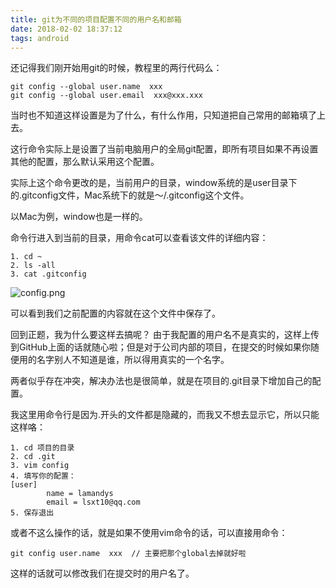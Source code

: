 ```yaml
---
title: git为不同的项目配置不同的用户名和邮箱
date: 2018-02-02 18:37:12
tags: android
---
```

还记得我们刚开始用git的时候，教程里的两行代码么：
```
git config --global user.name  xxx
git config --global user.email  xxx@xxx.xxx
```
<!--more-->
当时也不知道这样设置是为了什么，有什么作用，只知道把自己常用的邮箱填了上去。

这行命令实际上是设置了当前电脑用户的全局git配置，即所有项目如果不再设置其他的配置，那么默认采用这个配置。

实际上这个命令更改的是，当前用户的目录，window系统的是user目录下的.gitconfig文件，Mac系统下的就是～/.gitconfig这个文件。

以Mac为例，window也是一样的。

命令行进入到当前的目录，用命令cat可以查看该文件的详细内容：
```
1. cd ~
2. ls -all
3. cat .gitconfig
```
![config.png](http://upload-images.jianshu.io/upload_images/4463150-0ff9124dc6eeb159.png?imageMogr2/auto-orient/strip%7CimageView2/2/w/1240)

可以看到我们之前配置的内容就在这个文件中保存了。

回到正题，我为什么要这样去搞呢？
由于我配置的用户名不是真实的，这样上传到GitHub上面的话就随心啦；但是对于公司内部的项目，在提交的时候如果你随便用的名字别人不知道是谁，所以得用真实的一个名字。

两者似乎存在冲突，解决办法也是很简单，就是在项目的.git目录下增加自己的配置。

我这里用命令行是因为.开头的文件都是隐藏的，而我又不想去显示它，所以只能这样咯：
```
1. cd 项目的目录
2. cd .git
3. vim config
4. 填写你的配置：
[user]
        name = lamandys
        email = lsxt10@qq.com
5. 保存退出
```

或者不这么操作的话，就是如果不使用vim命令的话，可以直接用命令：
```
git config user.name  xxx  // 主要把那个global去掉就好啦
```

这样的话就可以修改我们在提交时的用户名了。
